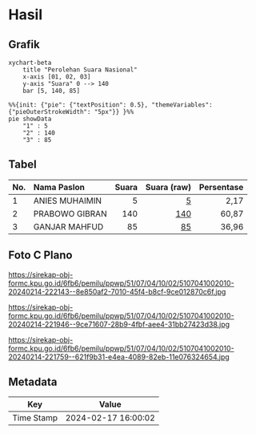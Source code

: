 # Hasil

## Grafik

```mermaid
xychart-beta
    title "Perolehan Suara Nasional"
    x-axis [01, 02, 03]
    y-axis "Suara" 0 --> 140
    bar [5, 140, 85]
```

```mermaid
%%{init: {"pie": {"textPosition": 0.5}, "themeVariables": {"pieOuterStrokeWidth": "5px"}} }%%
pie showData
    "1" : 5
    "2" : 140
    "3" : 85
```

## Tabel

| No. | Nama Paslon    | Suara | Suara (raw) | Persentase |
|:--- |:-------------- | -----:| -----------:| ----------:|
| 1   | ANIES MUHAIMIN | 5     | [5][p-1]    | 2,17       |
| 2   | PRABOWO GIBRAN | 140   | [140][p-2]  | 60,87      |
| 3   | GANJAR MAHFUD  | 85    | [85][p-3]   | 36,96      |


[p-1]: https://github.com/gigit-pemilu/pemilu-2024/blob/main/pilpres/hitung-suara/sub/51-bali/sub/07-karangasem/sub/04-karangasem/sub/1002-subagan/sub/010-tps/sub/paslon-1.txt
[p-2]: https://github.com/gigit-pemilu/pemilu-2024/blob/main/pilpres/hitung-suara/sub/51-bali/sub/07-karangasem/sub/04-karangasem/sub/1002-subagan/sub/010-tps/sub/paslon-2.txt
[p-3]: https://github.com/gigit-pemilu/pemilu-2024/blob/main/pilpres/hitung-suara/sub/51-bali/sub/07-karangasem/sub/04-karangasem/sub/1002-subagan/sub/010-tps/sub/paslon-3.txt

## Foto C Plano

https://sirekap-obj-formc.kpu.go.id/6fb6/pemilu/ppwp/51/07/04/10/02/5107041002010-20240214-222143--8e850af2-7010-45f4-b8cf-9ce012870c6f.jpg

https://sirekap-obj-formc.kpu.go.id/6fb6/pemilu/ppwp/51/07/04/10/02/5107041002010-20240214-221946--9ce71607-28b9-4fbf-aee4-31bb27423d38.jpg

https://sirekap-obj-formc.kpu.go.id/6fb6/pemilu/ppwp/51/07/04/10/02/5107041002010-20240214-221759--621f9b31-e4ea-4089-82eb-11e076324654.jpg


## Metadata

| Key        | Value               |
| ---------- | ------------------- |
| Time Stamp | 2024-02-17 16:00:02 |



